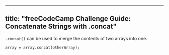 
---
title: "freeCodeCamp Challenge Guide: Concatenate Strings with .concat"
---

`.concat()` can be used to merge the contents of two arrays into one.

    array = array.concat(otherArray);
